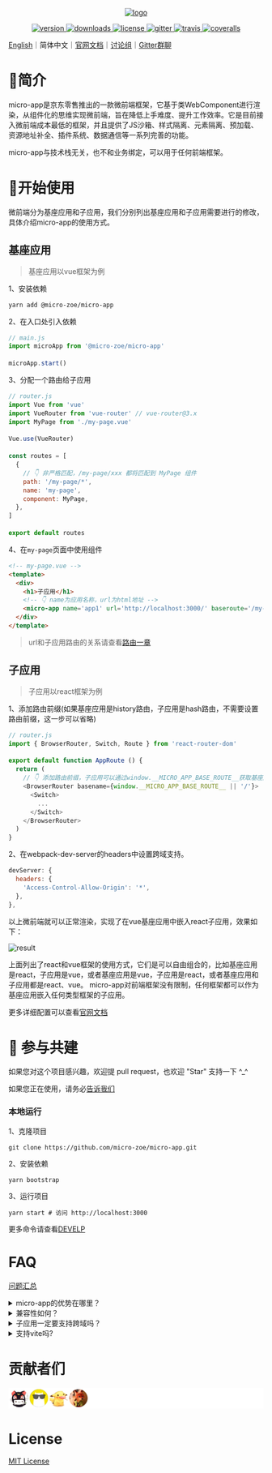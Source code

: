 <p align="center">
  <a href="https://micro-zoe.github.io/micro-app/">
    <img src="https://cangdu.org/micro-app/_media/logo.png" alt="logo" width="180"/>
  </a>
</p>

<p align="center">
  <a href="https://www.npmjs.com/package/@micro-zoe/micro-app">
    <img src="https://img.shields.io/npm/v/@micro-zoe/micro-app.svg" alt="version"/>
  </a>
  <a href="https://www.npmjs.com/package/@micro-zoe/micro-app">
    <img src="https://img.shields.io/npm/dt/@micro-zoe/micro-app.svg" alt="downloads"/>
  </a>
  <a href="https://github.com/micro-zoe/micro-app/blob/master/LICENSE">
    <img src="https://img.shields.io/npm/l/@micro-zoe/micro-app.svg" alt="license"/>
  </a>
  <a href="https://gitter.im/microzoe/micro-app">
    <img src="https://badges.gitter.im/microzoe/micro-app.svg" alt="gitter">
  </a>
  <a href="https://travis-ci.com/github/micro-zoe/micro-app">
    <img src="https://api.travis-ci.com/micro-zoe/micro-app.svg?branch=master" alt="travis"/>
  </a>
  <a href="https://coveralls.io/github/micro-zoe/micro-app?branch=master">
    <img src="https://coveralls.io/repos/github/micro-zoe/micro-app/badge.svg?branch=master" alt="coveralls"/>
  </a>
</p>

[English](https://github.com/micro-zoe/micro-app)｜简体中文｜[官网文档](https://micro-zoe.github.io/micro-app/)｜[讨论组](https://github.com/micro-zoe/micro-app/discussions)｜[Gitter群聊](https://gitter.im/microzoe/micro-app)

# 📖简介
micro-app是京东零售推出的一款微前端框架，它基于类WebComponent进行渲染，从组件化的思维实现微前端，旨在降低上手难度、提升工作效率。它是目前接入微前端成本最低的框架，并且提供了JS沙箱、样式隔离、元素隔离、预加载、资源地址补全、插件系统、数据通信等一系列完善的功能。

micro-app与技术栈无关，也不和业务绑定，可以用于任何前端框架。

# 🔧开始使用
微前端分为基座应用和子应用，我们分别列出基座应用和子应用需要进行的修改，具体介绍micro-app的使用方式。

## 基座应用
> 基座应用以vue框架为例

1、安装依赖
```bash
yarn add @micro-zoe/micro-app
```

2、在入口处引入依赖
```js
// main.js
import microApp from '@micro-zoe/micro-app'

microApp.start()
```

3、分配一个路由给子应用
```js
// router.js
import Vue from 'vue'
import VueRouter from 'vue-router' // vue-router@3.x
import MyPage from './my-page.vue'

Vue.use(VueRouter)

const routes = [
  {
    // 👇 非严格匹配，/my-page/xxx 都将匹配到 MyPage 组件
    path: '/my-page/*', 
    name: 'my-page',
    component: MyPage,
  },
]

export default routes
```

4、在`my-page`页面中使用组件
```html
<!-- my-page.vue -->
<template>
  <div>
    <h1>子应用</h1>
    <!-- 👇 name为应用名称，url为html地址 -->
    <micro-app name='app1' url='http://localhost:3000/' baseroute='/my-page'></micro-app>
  </div>
</template>
```

> url和子应用路由的关系请查看[路由一章](https://micro-zoe.github.io/micro-app/docs.html#/zh-cn/route)

## 子应用
> 子应用以react框架为例

1、添加路由前缀(如果基座应用是history路由，子应用是hash路由，不需要设置路由前缀，这一步可以省略)

```js
// router.js
import { BrowserRouter, Switch, Route } from 'react-router-dom'

export default function AppRoute () {
  return (
    // 👇 添加路由前缀，子应用可以通过window.__MICRO_APP_BASE_ROUTE__获取基座应用下发的baseroute
    <BrowserRouter basename={window.__MICRO_APP_BASE_ROUTE__ || '/'}>
      <Switch>
        ...
      </Switch>
    </BrowserRouter>
  )
}
```

2、在webpack-dev-server的headers中设置跨域支持。
```js
devServer: {
  headers: {
    'Access-Control-Allow-Origin': '*',
  },
},
```

以上微前端就可以正常渲染，实现了在vue基座应用中嵌入react子应用，效果如下：

<img src="https://img12.360buyimg.com/imagetools/jfs/t1/196940/34/1541/38365/610a14fcE46c21374/c321b9f8fa50a8fc.png" alt="result" width='900'/>

上面列出了react和vue框架的使用方式，它们是可以自由组合的，比如基座应用是react，子应用是vue，或者基座应用是vue，子应用是react，或者基座应用和子应用都是react、vue。 micro-app对前端框架没有限制，任何框架都可以作为基座应用嵌入任何类型框架的子应用。

更多详细配置可以查看[官网文档](https://micro-zoe.github.io/micro-app/docs.html#/zh-cn/start)

# 🤝 参与共建
如果您对这个项目感兴趣，欢迎提 pull request，也欢迎 "Star" 支持一下 ^_^

如果您正在使用，请务必[告诉我们](https://github.com/micro-zoe/micro-app/issues/35)

### 本地运行
1、克隆项目
```
git clone https://github.com/micro-zoe/micro-app.git
```

2、安装依赖
```
yarn bootstrap
```

3、运行项目
```
yarn start # 访问 http://localhost:3000
```

更多命令请查看[DEVELP](https://github.com/micro-zoe/micro-app/blob/master/DEVELOP.zh-cn.md)

# FAQ
[问题汇总](https://micro-zoe.github.io/micro-app/docs.html#/zh-cn/questions)
<details>

  <summary>micro-app的优势在哪里？</summary>
  上手简单、侵入性低，只需改动少量的代码即可接入微前端，同时提供丰富的功能。

  具体细节请参考文章：[micro-app介绍](https://github.com/micro-zoe/micro-app/issues/8)

</details>
<details>
  <summary>兼容性如何？</summary>
  micro-app依赖于CustomElements和Proxy两个较新的API。

  对于不支持CustomElements的浏览器，可以通过引入polyfill进行兼容，详情可参考：[webcomponents/polyfills](https://github.com/webcomponents/polyfills/tree/master/packages/custom-elements)。

  但是Proxy暂时没有做兼容，所以对于不支持Proxy的浏览器无法运行micro-app。

  浏览器兼容性可以查看：[Can I Use](https://caniuse.com/?search=Proxy)

  总体如下：
  - PC端：除了IE浏览器，其它浏览器基本兼容。
  - 移动端：ios10+、android5+
</details>

<details>
  <summary>子应用一定要支持跨域吗？</summary>
  是的！

  如果是开发环境，可以在webpack-dev-server中设置headers支持跨域。
  ```js
  devServer: {
    headers: {
      'Access-Control-Allow-Origin': '*',
    },
  }
  ```

  如果是线上环境，可以通过[配置nginx](https://segmentfault.com/a/1190000012550346)支持跨域。
</details>

<details>
  <summary>支持vite吗?</summary>
  
  支持，详情请查看[适配vite](https://micro-zoe.github.io/micro-app/docs.html#/zh-cn/advanced?id=_2%e3%80%81%e9%80%82%e9%85%8dvite)
</details>

# 贡献者们
<a href="https://github.com/micro-zoe/micro-app/graphs/contributors"><img src="./.github/contributors.svg" /></a>
<!-- opencollective is inaccurate  -->
<!-- <a href="https://github.com/micro-zoe/micro-app/graphs/contributors"><img src="https://opencollective.com/micro-app/contributors.svg?width=890&button=false" /></a> -->

# License
[MIT License](https://github.com/micro-zoe/micro-app/blob/master/LICENSE)
